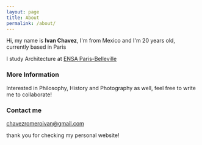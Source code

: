```yaml
---
layout: page
title: About
permalink: /about/
---
```


Hi, my name is **Ivan Chavez**, I'm from Mexico and I'm 20 years old, currently based in Paris

I study Architecture at [ENSA Paris-Belleville](https://www.paris-belleville.archi.fr/)





### More Information

Interested in Philosophy, History and Photography as well, feel free to write me to collaborate!





### Contact me

[chavezromeroivan@gmail.com](mailto:chavezromeroivan@gmail.com)

thank you for checking my personal website!
